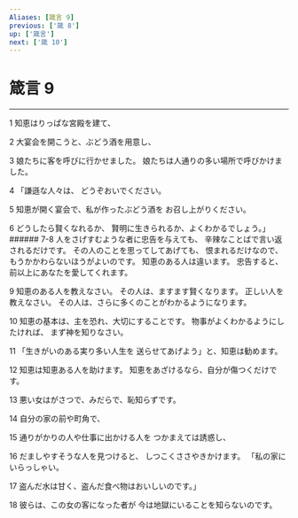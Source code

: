 ```yaml
---
Aliases: [箴言 9]
previous: ['箴 8']
up: ['箴言']
next: ['箴 10']
---
```

# 箴言 9

***




1 
知恵はりっぱな宮殿を建て、 



2 
大宴会を開こうと、ぶどう酒を用意し、 



3 
娘たちに客を呼びに行かせました。 娘たちは人通りの多い場所で呼びかけました。 



4 
「謙遜な人々は、 どうぞおいでください。 



5 
知恵が開く宴会で、私が作ったぶどう酒を お召し上がりください。 



6 
どうしたら賢くなれるか、 賢明に生きられるか、よくわかるでしょう。」 ###### 7-8 人をさげすむような者に忠告を与えても、 辛辣なことばで言い返されるだけです。 その人のことを思ってしてあげても、 恨まれるだけなので、 もうかかわらないほうがよいのです。 知恵のある人は違います。 忠告すると、前以上にあなたを愛してくれます。 



9 
知恵のある人を教えなさい。 その人は、ますます賢くなります。 正しい人を教えなさい。 その人は、さらに多くのことがわかるようになります。 



10 
知恵の基本は、主を恐れ、大切にすることです。 物事がよくわかるようにしたければ、 まず神を知りなさい。 



11 
「生きがいのある実り多い人生を 送らせてあげよう」と、知恵は勧めます。 



12 
知恵は知恵ある人を助けます。 知恵をあざけるなら、自分が傷つくだけです。 



13 
悪い女はがさつで、みだらで、恥知らずです。 



14 
自分の家の前や町角で、 



15 
通りがかりの人や仕事に出かける人を つかまえては誘惑し、 



16 
だましやすそうな人を見つけると、 しつこくささやきかけます。 「私の家にいらっしゃい。 



17 
盗んだ水は甘く、盗んだ食べ物はおいしいのです。」 



18 
彼らは、この女の客になった者が 今は地獄にいることを知らないのです。
